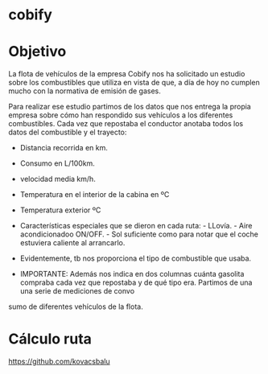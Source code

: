 # cobify

# Objetivo
La flota de vehículos de la empresa Cobify nos ha solicitado un estudio sobre los combustibles que utiliza en vista de que, a día de hoy no cumplen mucho con la normativa de emisión de gases.

Para realizar ese estudio partimos de los datos que nos entrega la propia empresa sobre cómo han respondido sus  vehículos a los diferentes combustibles. Cada vez que repostaba el conductor anotaba todos los datos del combustible y el trayecto:

- Distancia recorrida en km.
- Consumo en L/100km.
- velocidad media km/h.
- Temperatura en el interior de la cabina en ºC
- Temperatura exterior ºC
- Características especiales que se dieron en cada ruta:
        - LLovía.
        - Aire acondicionadoo ON/OFF.
        - Sol suficiente como para notar que el coche estuviera caliente al arrancarlo.
- Evidentemente, tb nos proporciona el tipo de combustible que usaba.

- IMPORTANTE: Además nos indica en dos columnas cuánta gasolita compraba cada vez que repostaba y de qué tipo era.
Partimos de una una serie de mediciones de convo

sumo de diferentes vehículos de la flota.

# Cálculo ruta

https://github.com/kovacsbalu



